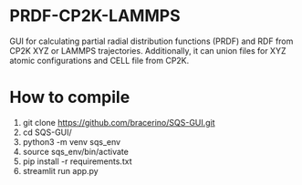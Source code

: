 # PRDF-CP2K-LAMMPS
GUI for calculating partial radial distribution functions (PRDF) and RDF from CP2K XYZ or LAMMPS trajectories. Additionally, it can union files for XYZ atomic configurations and CELL file from CP2K. 

# How to compile
1) git clone https://github.com/bracerino/SQS-GUI.git
2) cd SQS-GUI/
3) python3 -m venv sqs_env
4) source sqs_env/bin/activate
5) pip install -r requirements.txt
6) streamlit run app.py
